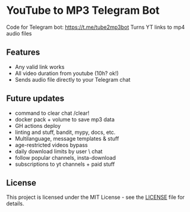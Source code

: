 # YouTube to MP3 Telegram Bot

Code for Telegram bot: https://t.me/tube2mp3bot
Turns YT links to mp4 audio files

## Features

- Any valid link works
- All video duration from youtube (10h? ok!)
- Sends audio file directly to your Telegram chat

## Future updates

- command to clear chat /clear!
- docker pack + volume to save mp3 data
- GH actions deploy
- linting and stuff, bandit, mypy, docs, etc.
- Multilanguage, message templates & stuff
- age-restricted videos bypass
- daily download limits by user \ chat
- follow popular channels, insta-download
- subscriptions to yt channels + paid stuff

## License

This project is licensed under the MIT License - see the [LICENSE](LICENSE) file for details.
